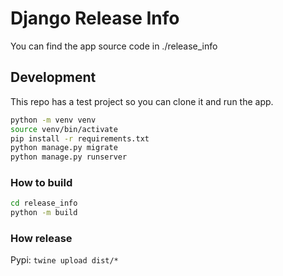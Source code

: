 # Django Release Info

You can find the app source code in ./release_info

## Development

This repo has a test project so you can clone it and run the app.

```bash
python -m venv venv
source venv/bin/activate
pip install -r requirements.txt
python manage.py migrate
python manage.py runserver
```

### How to build

```bash
cd release_info
python -m build
```

###  How release

Pypi: `twine upload dist/*`
